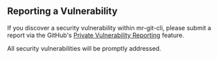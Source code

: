 ## Reporting a Vulnerability

If you discover a security vulnerability within mr-git-cli, please submit a report via the GitHub's [Private Vulnerability Reporting](https://github.com/jonny64/mr-git-cli/security/advisories) feature.

All security vulnerabilities will be promptly addressed.
